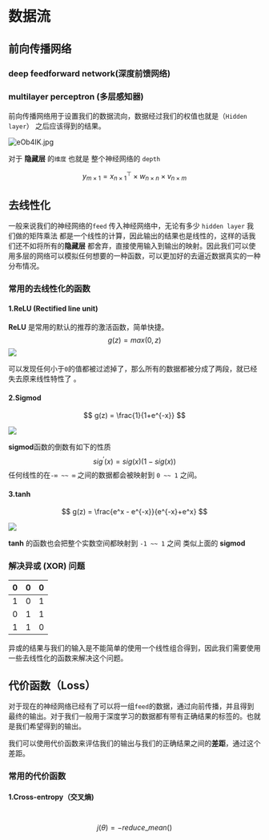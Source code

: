 # 数据流

## **前向传播网络**

### deep feedforward network(深度前馈网络)

### multilayer perceptron (多层感知器)

前向传播网络用于设置我们的数据流向，数据经过我们的权值也就是（`Hidden layer`） 之后应该得到的结果。

![eOb4IK.jpg](https://s2.ax1x.com/2019/08/10/eOb4IK.jpg)

对于 **隐藏层** 的`维度` 也就是 整个神经网络的 `depth` 


$$
y_{m\times 1} = x^\top_{n\times1} \times w_{n\times n}\times v_{n\times m}
$$

## 去线性化

一般来说我们的神经网络的`feed` 传入神经网络中，无论有多少 `hidden layer` 我们做的矩阵乘法 都是一个线性的计算，因此输出的结果也是线性的，这样的话我们还不如将所有的**隐藏层** 都舍弃，直接使用输入到输出的映射。因此我们可以使用多层的网络可以模拟任何想要的一种函数，可以更加好的去逼近数据真实的一种分布情况。

### 常用的去线性化的函数

#### 1.ReLU  (Rectified line unit)

**ReLU** 是常用的默认的推荐的激活函数，简单快捷。
$$
g(z) = max(0,z)
$$
![](https://i.loli.net/2019/08/10/e7bSYdMvW4XENcV.png)

可以发现任何小于`0`的值都被过滤掉了，那么所有的数据都被分成了两段，就已经失去原来线性特性了 。

#### 2.Sigmod

$$
g(z) = \frac{1}{1+e^{-x}}
$$

![](https://i.loli.net/2019/08/10/FbtAsgVaWEw2JOH.png)

**sigmod**函数的倒数有如下的性质
$$
sig^{’}(x) = sig(x)(1-sig(x))
$$
任何线性的在`-∞ ~~ ∞` 之间的数据都会被映射到 `0 ~~ 1` 之间。



#### 3.tanh

$$
g(z) = \frac{e^x - e^{-x}}{e^{-x}+e^x}
$$

![](https://i.loli.net/2019/08/10/qij7Jpt3WTQRXaU.png)

**tanh** 的函数也会把整个实数空间都映射到 `-1 ~~ 1` 之间 类似上面的 **sigmod** 

### 解决异或 (XOR) 问题

|  0   | 0    | 0    |
| :--: | ---- | ---- |
|  1   | 0    | 1    |
|  0   | 1    | 1    |
|  1   | 1    | 0    |

异或的结果与我们的输入是不能简单的使用一个线性组合得到，因此我们需要使用一些去线性化的函数来解决这个问题。

## 代价函数（Loss）

对于现在的神经网络已经有了可以将一组`feed`的数据，通过向前传播，并且得到最终的输出。对于我们一般用于深度学习的数据都有带有正确结果的标签的。也就是我们希望得到的输出。

我们可以使用代价函数来评估我们的输出与我们的正确结果之间的**差距**，通过这个差距。

### 常用的代价函数

#### 1.Cross-entropy（交叉熵)

​	
$$
j(\theta) = -reduce\_mean() 
$$

